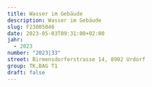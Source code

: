 ```yaml
---
title: Wasser im Gebäude
description: Wasser im Gebäude
slug: F23005046
date: 2023-05-03T09:31:00+02:00
jahr:
  - 2023
number: "2023|33"
street: Birmensdorferstrasse 14, 8902 Urdorf
group: TK,BAG T1
draft: false
---
```

